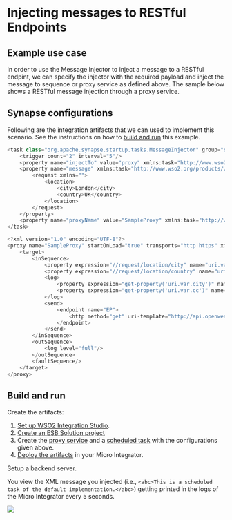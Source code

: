 # Injecting messages to RESTful Endpoints
## Example use case

In order to use the Message Injector to inject a message to a RESTful endpint, we can specify the injector with the required payload and inject the message to sequence or proxy service as defined above. The sample below shows a RESTful message injection through a proxy service.

## Synapse configurations

Following are the integration artifacts that we can used to implement this scenario. See the instructions on how to [build and run](#build-and-run) this example.

```java tab='Task Configuration'
<task class="org.apache.synapse.startup.tasks.MessageInjector" group="synapse.simple.quartz" name="SampleInjectToProxyTask" xmlns="http://ws.apache.org/ns/synapse">
    <trigger count="2" interval="5"/>
    <property name="injectTo" value="proxy" xmlns:task="http://www.wso2.org/products/wso2commons/tasks"/>
    <property name="message" xmlns:task="http://www.wso2.org/products/wso2commons/tasks">
        <request xmlns="">
            <location>
                <city>London</city>
                <country>UK</country>
            </location>
        </request>
    </property>
    <property name="proxyName" value="SampleProxy" xmlns:task="http://www.wso2.org/products/wso2commons/tasks"/>
</task>
```
        
``` java tab='Proxy Configuration'
<?xml version="1.0" encoding="UTF-8"?>
<proxy name="SampleProxy" startOnLoad="true" transports="http https" xmlns="http://ws.apache.org/ns/synapse">
    <target>
        <inSequence>
            <property expression="//request/location/city" name="uri.var.city" scope="default" type="STRING"/>
            <property expression="//request/location/country" name="uri.var.cc" scope="default" type="STRING"/>
            <log>
                <property expression="get-property('uri.var.city')" name="Which city?"/>
                <property expression="get-property('uri.var.cc')" name="Which country?"/>
            </log>
            <send>
                <endpoint name="EP">
                    <http method="get" uri-template="http://api.openweathermap.org/data/2.5/weather?q={uri.var.city},{uri.var.cc}&amp;APPID=ae2a70399cf2c35940a6538f38fee3d3"/>
                </endpoint>
            </send>
        </inSequence>
        <outSequence>
            <log level="full"/>
        </outSequence>
        <faultSequence/>
    </target>
</proxy>
```

## Build and run

Create the artifacts:

1. [Set up WSO2 Integration Studio](../../../../develop/installing-WSO2-Integration-Studio).
2. [Create an ESB Solution project](../../../../develop/creating-projects/#esb-config-project)
3. Create the [proxy service](../../../../develop/creating-artifacts/creating-a-proxy-service) and a [scheduled task](../../../../develop/creating-artifacts/creating-scheduled-task) with the configurations given above.
4. [Deploy the artifacts](../../../../develop/deploy-and-run) in your Micro Integrator.

Setup a backend server.

You view the XML message you injected (i.e., `<abc>This is a scheduled task of the default implementation.</abc>`) getting printed in the logs of the Micro Integrator every 5 seconds.

![](/assets/img/tutorials/scheduled-tasks/119130430/119130443.png)